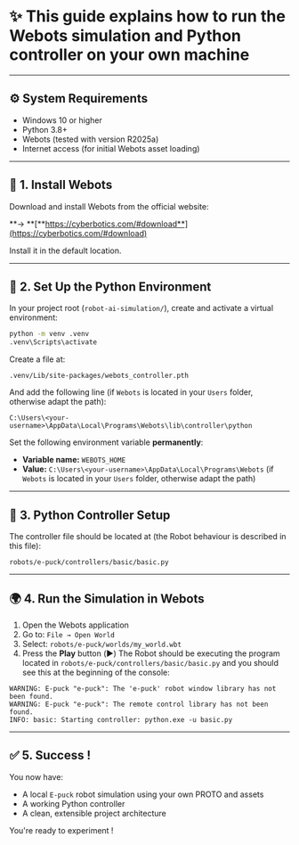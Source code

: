 # ✨ This guide explains how to run the Webots simulation and Python controller on your own machine

--------------------

## ⚙️ System Requirements

* Windows 10 or higher
* Python 3.8+
* Webots (tested with version R2025a)
* Internet access (for initial Webots asset loading)

--------------------

## 🧰 1. Install Webots

Download and install Webots from the official website:

\*\*→ \*\*[**https://cyberbotics.com/#download**](https://cyberbotics.com/#download)

Install it in the default location.

--------------------

## 🐍 2. Set Up the Python Environment

In your project root (`robot-ai-simulation/`), create and activate a virtual environment:
```bash
python -m venv .venv
.venv\Scripts\activate
```

Create a file at:
```
.venv/Lib/site-packages/webots_controller.pth
```

And add the following line (if `Webots` is located in your `Users` folder, otherwise adapt the path):
```
C:\Users\<your-username>\AppData\Local\Programs\Webots\lib\controller\python
```

Set the following environment variable **permanently**:
* **Variable name:** `WEBOTS_HOME`
* **Value:** `C:\Users\<your-username>\AppData\Local\Programs\Webots` (if `Webots` is located in your `Users` folder, otherwise adapt the path)

--------------------

## 🧪 3. Python Controller Setup

The controller file should be located at (the Robot behaviour is described in this file):
```
robots/e-puck/controllers/basic/basic.py
```

--------------------

## 🌍 4. Run the Simulation in Webots

1. Open the Webots application
2. Go to: `File → Open World`
3. Select: ```robots/e-puck/worlds/my_world.wbt```
4. Press the **Play** button (▶️)
The Robot should be executing the program located in `robots/e-puck/controllers/basic/basic.py` and you should see this at the beginning of the console:
```
WARNING: E-puck "e-puck": The 'e-puck' robot window library has not been found.
WARNING: E-puck "e-puck": The remote control library has not been found.
INFO: basic: Starting controller: python.exe -u basic.py
```

--------------------

## ✅ 5. Success !

You now have:

* A local `E-puck` robot simulation using your own PROTO and assets
* A working Python controller
* A clean, extensible project architecture

You're ready to experiment !